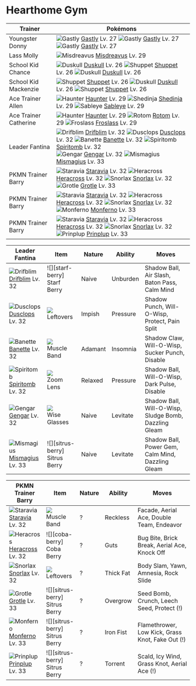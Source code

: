 # Hearthome Gym

Trainer                    | Pokémons
---                        | ---
Youngster Donny            | ![][092]  [Gastly] Lv. 27  ![][092]  [Gastly] Lv. 27  ![][092]  [Gastly] Lv. 27
Lass Molly                 | ![][200]  [Misdreavus] Lv. 29
School Kid Chance          | ![][355]  [Duskull] Lv. 26  ![][353]  [Shuppet] Lv. 26  ![][355]  [Duskull] Lv. 26
School Kid Mackenzie       | ![][353]  [Shuppet] Lv. 26  ![][355]  [Duskull] Lv. 26  ![][353]  [Shuppet] Lv. 26
Ace Trainer Allen          | ![][093]  [Haunter] Lv. 29  ![][292]  [Shedinja] Lv. 29  ![][302]  [Sableye] Lv. 29
Ace Trainer Catherine      | ![][093]  [Haunter] Lv. 29  ![][479]  [Rotom] Lv. 29  ![][478]  [Froslass] Lv. 29
Leader Fantina             | ![][426]  [Drifblim] Lv. 32  ![][356]  [Dusclops] Lv. 32  ![][354]  [Banette] Lv. 32  ![][442]  [Spiritomb] Lv. 32 <br> ![][094]  [Gengar] Lv. 32  ![][429]  [Mismagius] Lv. 33
PKMN Trainer Barry         | ![][397]  [Staravia] Lv. 32  ![][214]  [Heracross] Lv. 32  ![][143]  [Snorlax] Lv. 32 <br> ![][388]  [Grotle] Lv. 33
PKMN Trainer Barry         | ![][397]  [Staravia] Lv. 32  ![][214]  [Heracross] Lv. 32  ![][143]  [Snorlax] Lv. 32 <br> ![][391]  [Monferno] Lv. 33
PKMN Trainer Barry         | ![][397]  [Staravia] Lv. 32  ![][214]  [Heracross] Lv. 32  ![][143]  [Snorlax] Lv. 32 <br> ![][394]  [Prinplup] Lv. 33

Leader Fantina     | Item         | Nature  | Ability       | Moves
---                | ---          | ---     | ---           | ---
![][426]<br> [Drifblim] Lv. 32        | ![][starf-berry]<br> Starf Berry        | Naive    | Unburden            | Shadow Ball, Air Slash, Baton Pass, Calm Mind
![][356]<br> [Dusclops] Lv. 32        | ![][leftovers]<br> Leftovers            | Impish   | Pressure            | Shadow Punch, Will-O-Wisp, Protect, Pain Split
![][354]<br> [Banette] Lv. 32         | ![][muscle-band]<br> Muscle Band        | Adamant  | Insomnia            | Shadow Claw, Will-O-Wisp, Sucker Punch, Disable
![][442]<br> [Spiritomb] Lv. 32       | ![][zoom-lens]<br> Zoom Lens            | Relaxed  | Pressure            | Shadow Ball, Will-O-Wisp, Dark Pulse, Disable
![][094]<br> [Gengar] Lv. 32          | ![][wise-glasses]<br> Wise Glasses      | Naive    | Levitate            | Shadow Ball, Will-O-Wisp, Sludge Bomb, Dazzling Gleam
![][429]<br> [Mismagius] Lv. 33       | ![][sitrus-berry]<br> Sitrus Berry      | Naive    | Levitate            | Shadow Ball, Power Gem, Calm Mind, Dazzling Gleam

PKMN Trainer Barry | Item         | Nature  | Ability       | Moves
---                | ---          | ---     | ---           | ---
![][397]<br> [Staravia] Lv. 32        | ![][muscle-band]<br> Muscle Band        | ?        | Reckless            | Facade, Aerial Ace, Double Team, Endeavor
![][214]<br> [Heracross] Lv. 32       | ![][coba-berry]<br> Coba Berry          | ?        | Guts                | Bug Bite, Brick Break, Aerial Ace, Knock Off
![][143]<br> [Snorlax] Lv. 32         | ![][leftovers]<br> Leftovers            | ?        | Thick Fat           | Body Slam, Yawn, Amnesia, Rock Slide
![][388]<br> [Grotle] Lv. 33          | ![][sitrus-berry]<br> Sitrus Berry      | ?        | Overgrow            | Seed Bomb, Crunch, Leech Seed, Protect          (!)
![][391]<br> [Monferno] Lv. 33        | ![][sitrus-berry]<br> Sitrus Berry      | ?        | Iron Fist           | Flamethrower, Low Kick, Grass Knot, Fake Out    (!)
![][394]<br> [Prinplup] Lv. 33        | ![][sitrus-berry]<br> Sitrus Berry      | ?        | Torrent             | Scald, Icy Wind, Grass Knot, Aerial Ace         (!)


[092]: https://raw.githubusercontent.com/PokeAPI/sprites/master/sprites/pokemon/92.png "Gastly"
[093]: https://raw.githubusercontent.com/PokeAPI/sprites/master/sprites/pokemon/93.png "Haunter"
[094]: https://raw.githubusercontent.com/PokeAPI/sprites/master/sprites/pokemon/94.png "Gengar"
[143]: https://raw.githubusercontent.com/PokeAPI/sprites/master/sprites/pokemon/143.png "Snorlax"
[200]: https://raw.githubusercontent.com/PokeAPI/sprites/master/sprites/pokemon/200.png "Misdreavus"
[214]: https://raw.githubusercontent.com/PokeAPI/sprites/master/sprites/pokemon/214.png "Heracross"
[292]: https://raw.githubusercontent.com/PokeAPI/sprites/master/sprites/pokemon/292.png "Shedinja"
[302]: https://raw.githubusercontent.com/PokeAPI/sprites/master/sprites/pokemon/302.png "Sableye"
[353]: https://raw.githubusercontent.com/PokeAPI/sprites/master/sprites/pokemon/353.png "Shuppet"
[354]: https://raw.githubusercontent.com/PokeAPI/sprites/master/sprites/pokemon/354.png "Banette"
[355]: https://raw.githubusercontent.com/PokeAPI/sprites/master/sprites/pokemon/355.png "Duskull"
[356]: https://raw.githubusercontent.com/PokeAPI/sprites/master/sprites/pokemon/356.png "Dusclops"
[388]: https://raw.githubusercontent.com/PokeAPI/sprites/master/sprites/pokemon/388.png "Grotle"
[391]: https://raw.githubusercontent.com/PokeAPI/sprites/master/sprites/pokemon/391.png "Monferno"
[394]: https://raw.githubusercontent.com/PokeAPI/sprites/master/sprites/pokemon/394.png "Prinplup"
[397]: https://raw.githubusercontent.com/PokeAPI/sprites/master/sprites/pokemon/397.png "Staravia"
[426]: https://raw.githubusercontent.com/PokeAPI/sprites/master/sprites/pokemon/426.png "Drifblim"
[429]: https://raw.githubusercontent.com/PokeAPI/sprites/master/sprites/pokemon/429.png "Mismagius"
[442]: https://raw.githubusercontent.com/PokeAPI/sprites/master/sprites/pokemon/442.png "Spiritomb"
[478]: https://raw.githubusercontent.com/PokeAPI/sprites/master/sprites/pokemon/478.png "Froslass"
[479]: https://raw.githubusercontent.com/PokeAPI/sprites/master/sprites/pokemon/479.png "Rotom"
[Gastly]: pokemon_changes/092/
[Haunter]: pokemon_changes/093/
[Gengar]: pokemon_changes/094/
[Snorlax]: pokemon_changes/143/
[Misdreavus]: pokemon_changes/200/
[Heracross]: pokemon_changes/214/
[Shedinja]: pokemon_changes/292/
[Sableye]: pokemon_changes/302/
[Shuppet]: pokemon_changes/353/
[Banette]: pokemon_changes/354/
[Duskull]: pokemon_changes/355/
[Dusclops]: pokemon_changes/356/
[Grotle]: pokemon_changes/388/
[Monferno]: pokemon_changes/391/
[Prinplup]: pokemon_changes/394/
[Staravia]: pokemon_changes/397/
[Drifblim]: pokemon_changes/426/
[Mismagius]: pokemon_changes/429/
[Spiritomb]: pokemon_changes/442/
[Froslass]: pokemon_changes/478/
[Rotom]: pokemon_changes/479/
[wise-glasses]: https://raw.githubusercontent.com/PokeAPI/sprites/master/sprites/items/wise-glasses.png
[zoom-lens]: https://raw.githubusercontent.com/PokeAPI/sprites/master/sprites/items/zoom-lens.png
[leftovers]: https://raw.githubusercontent.com/PokeAPI/sprites/master/sprites/items/leftovers.png
[muscle-band]: https://raw.githubusercontent.com/PokeAPI/sprites/master/sprites/items/muscle-band.png
